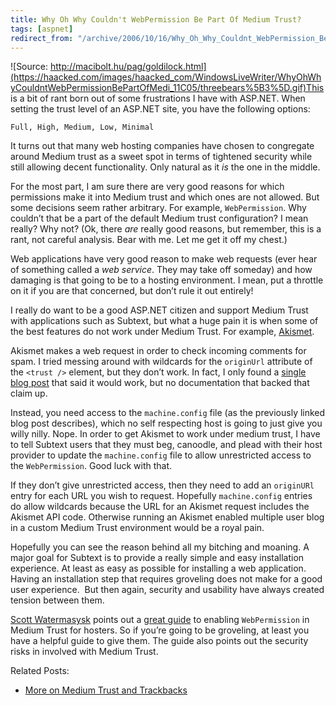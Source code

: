 ```yaml
---
title: Why Oh Why Couldn't WebPermission Be Part Of Medium Trust?
tags: [aspnet]
redirect_from: "/archive/2006/10/16/Why_Oh_Why_Couldnt_WebPermission_Be_Part_Of_Medium_Trust.aspx/"
---
```


![Source:
http://macibolt.hu/pag/goldilock.html](https://haacked.com/images/haacked_com/WindowsLiveWriter/WhyOhWhyCouldntWebPermissionBePartOfMedi_11C05/threebears%5B3%5D.gif)This
is a bit of rant born out of some frustrations I have with ASP.NET. When
setting the trust level of an ASP.NET site, you have the following
options:

`Full, High, Medium, Low, Minimal`

It turns out that many web hosting companies have chosen to congregate
around Medium trust as a sweet spot in terms of tightened security while
still allowing decent functionality. Only natural as it *is* the one in
the middle.

For the most part, I am sure there are very good reasons for which
permissions make it into Medium trust and which ones are not allowed.
But some decisions seem rather arbitrary. For example, `WebPermission`.
Why couldn’t that be a part of the default Medium trust configuration? I
mean really? Why not? (Ok, there *are* really good reasons, but
remember, this is a rant, not careful analysis. Bear with me. Let me get
it off my chest.)

Web applications have very good reason to make web requests (ever hear
of something called a *web service*. They may take off someday) and how
damaging is that going to be to a hosting environment. I mean, put a
throttle on it if you are that concerned, but don’t rule it out
entirely!

I really do want to be a good ASP.NET citizen and support Medium Trust
with applications such as Subtext, but what a huge pain it is when some
of the best features do not work under Medium Trust. For example,
[Akismet](http://akismet.com/ "Akismet").

Akismet makes a web request in order to check incoming comments for
spam. I tried messing around with wildcards for the `originUrl`
attribute of the `<trust />` element, but they don’t work. In fact, I
only found a [single blog
post](http://developers.ie/blogs/cconnolly/archive/2005/07/01/1498.aspx "Wildcards for originUrl")
that said it would work, but no documentation that backed that claim up.

Instead, you need access to the `machine.config` file (as the previously
linked blog post describes), which no self respecting host is going to
just give you willy nilly. Nope. In order to get Akismet to work under
medium trust, I have to tell Subtext users that they must beg, canoodle,
and plead with their host provider to update the `machine.config` file
to allow unrestricted access to the `WebPermission`. Good luck with
that.

If they don’t give unrestricted access, then they need to add an
`originURl` entry for each URL you wish to request. Hopefully
`machine.config` entries do allow wildcards because the URL for an
Akismet request includes the Akismet API code. Otherwise running an
Akismet enabled multiple user blog in a custom Medium Trust environment
would be a royal pain.

Hopefully you can see the reason behind all my bitching and moaning. A
major goal for Subtext is to provide a really simple and easy
installation experience. At least as easy as possible for installing a
web application.  Having an installation step that requires groveling
does not make for a good user experience.  But then again, security and
usability have always created tension between them.

[Scott Watermasysk](http://scottwater.com/blog/ "Ancora Imparo") points
out a [great
guide](http://weblogs.asp.net/hosterposter/archive/2006/03/22/440886.aspx "Enabling Web Permission In Medium Trust")
to enabling `WebPermission` in Medium Trust for hosters. So if you’re
going to be groveling, at least you have a helpful guide to give them.
The guide also points out the security risks in involved with Medium
Trust.

Related Posts:

-   [More on Medium Trust and
    Trackbacks](https://haacked.com/archive/2006/07/10/MoreOnMediumTrustAndTrackbacks.aspx "Medium Trust and Trackbacks")



